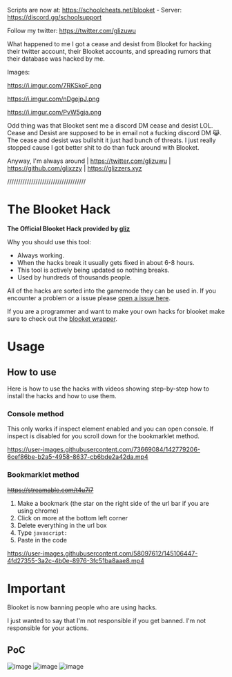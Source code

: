 Scripts are now at: https://schoolcheats.net/blooket - Server: https://discord.gg/schoolsupport

Follow my twitter: https://twitter.com/glizuwu

What happened to me
I got a cease and desist from Blooket for hacking their twitter account, their Blooket accounts, and spreading rumors that their database was hacked by me.

Images:

https://i.imgur.com/7RKSkoF.png

https://i.imgur.com/nDgejpJ.png

https://i.imgur.com/PvW5gja.png

Odd thing was that Blooket sent me a discord DM cease and desist LOL. Cease and Desist are supposed to be in email not a fucking discord DM 😹. The cease and desist was bullshit it just had bunch of threats. I just really stopped cause I got better shit to do than fuck around with Blooket.

Anyway, I'm always around | https://twitter.com/glizuwu | https://github.com/glixzzy | https://glizzers.xyz




////////////////////////////////////
# The Blooket Hack

**The Official Blooket Hack provided by [gliz](https://twitter.com/glizuwu)**

Why you should use this tool:
- Always working.
- When the hacks break it usually gets fixed in about 6-8 hours.
- This tool is actively being updated so nothing breaks.
- Used by hundreds of thousands people.

All of the hacks are sorted into the gamemode they can be used in. If you encounter a problem or a issue please [open a issue here](https://github.com/glixzzy/blooket-hack/issues).

If you are a programmer and want to make your own hacks for blooket make sure to check out the [blooket wrapper](https://github.com/glixzzy/blooket-wrapper).

# Usage

## How to use

Here is how to use the hacks with videos showing step-by-step how to install the hacks and how to use them.

### Console method

This only works if inspect element enabled and you can open console. If inspect is disabled for you scroll down for the bookmarklet method.

https://user-images.githubusercontent.com/73669084/142779206-6cef86be-b2a5-4958-8637-cb6bde2a42da.mp4


### Bookmarklet method
~~https://streamable.com/t4u7i7~~

1. Make a bookmark (the star on the right side of the url bar if you are using chrome)
2. Click on more at the bottom left corner
3. Delete everything in the url box
4. Type `javascript:`
5. Paste in the code

https://user-images.githubusercontent.com/58097612/145106447-4fd27355-3a2c-4b0e-8976-3fc51ba8aae8.mp4


# Important

Blooket is now banning people who are using hacks.

I just wanted to say that I'm not responsible if you get banned. I'm not responsible for your actions.

## PoC
![image](https://user-images.githubusercontent.com/73669084/148287287-44fd3b5f-43d9-49be-bf9f-7d445d366bfd.png)
![image](https://user-images.githubusercontent.com/73669084/148287302-8693c202-6968-4cf3-811f-05cbd0fd8b2f.png)
![image](https://user-images.githubusercontent.com/73669084/148287313-30793b91-b0d1-430b-879b-398a23b9b197.png)

